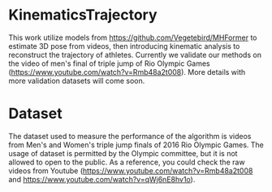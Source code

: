 # KinematicsTrajectory
This work utilize models from https://github.com/Vegetebird/MHFormer to estimate 3D pose from videos, then introducing kinematic analysis to reconstruct the trajectory of athletes. Currently we validate our methods on the video of men's final of triple jump of Rio Olympic Games (https://www.youtube.com/watch?v=Rmb48a2t008).
More details with more validation datasets will come soon.

# Dataset
The dataset used to measure the performance of the algorithm is videos from Men's and Women's triple jump finals of 2016 Rio Olympic Games. The usage of dataset is permitted by the Olympic committee, but it is not allowed to open to the public. As a reference, you could check the raw videos from Youtube (https://www.youtube.com/watch?v=Rmb48a2t008 and https://www.youtube.com/watch?v=qWj6nE8hv1o).
